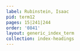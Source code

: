 ```yaml
---
label: Rubinstein, Isaac
pid: term12
pages: 15|241|244
order: '0841'
layout: generic_index_term
collection: index-headings
---
```

